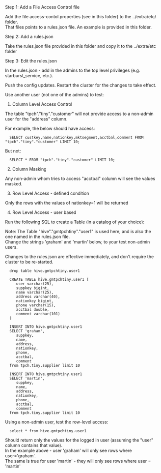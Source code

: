 Step 1: Add a File Access Control file

Add the file access-contol.properties (see in this folder) to the ../extra/etc/ folder. </br>
That files points to a rules.json file. An example is provided in this folder. </br>


Step 2: Add a rules.json

Take the rules.json file provided in this folder and copy it to the ../extra/etc folder</br>


Step 3: Edit the rules.json

In the rules.json - add in the admins to the top level privileges (e.g. starburst_service, etc.).</br>

Push the config updates. Restart the cluster for the changes to take effect. </br>

Use another user (not one of the admins) to test:</br>

1. Column Level Access Control

The table "tpch"."tiny"."customer" will not provide access to a non-admin user for the "address" column.</br>

For example, the below should have access:</br>

      SELECT custkey,name,nationkey,mktsegment,acctbal,comment FROM "tpch"."tiny"."customer" LIMIT 10;

But not:</br>

      SELECT * FROM "tpch"."tiny"."customer" LIMIT 10;

2. Column Masking

Any non-admin whom tries to access "acctbal" column will see the values masked.</br>

3. Row Level Access - defined condition</br>

Only the rows with the values of nationkey=1 will be returned </br>

4. Row Level Access - user based

Run the following SQL to create a Table (in a catalog of your choice):</br>

Note: The Table "hive"."gmtpchtiny"."user1" is used here, and is also the one named in the rules.json file.</br>
Change the strings 'graham' and 'martin' below, to your test non-admin users.</br>

Changes to the rules.json are effective immediately, and don't require the cluster to be re-started.</br>

      drop table hive.gmtpchtiny.user1

      CREATE TABLE hive.gmtpchtiny.user1 (
         user varchar(25), 
         suppkey bigint,
         name varchar(25),
         address varchar(40),
         nationkey bigint,
         phone varchar(15),
         acctbal double,
         comment varchar(101)
      )

      INSERT INTO hive.gmtpchtiny.user1 
      SELECT 'graham',
         suppkey,
         name,
         address,
         nationkey,
         phone,
         acctbal,
         comment 
      from tpch.tiny.supplier limit 10

      INSERT INTO hive.gmtpchtiny.user1 
      SELECT 'martin',
         suppkey,
         name,
         address,
         nationkey,
         phone,
         acctbal,
         comment 
      from tpch.tiny.supplier limit 10

Using a non-admin user, test the row-level access:</br>

      select * from hive.gmtpchtiny.user1 

Should return only the values for the logged in user (assuming the "user" column contains that value).</br>
In the example above - user 'graham' will only see rows where user='graham'.</br>
The same is true for user 'martin' - they will only see rows where user = 'martin'


